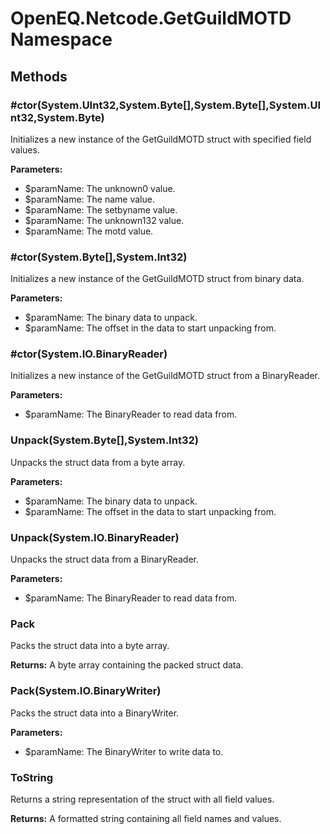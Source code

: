 ﻿# OpenEQ.Netcode.GetGuildMOTD Namespace

## Methods

### #ctor(System.UInt32,System.Byte[],System.Byte[],System.UInt32,System.Byte)

Initializes a new instance of the GetGuildMOTD struct with specified field values.

**Parameters:**

- $paramName: The unknown0 value.
- $paramName: The name value.
- $paramName: The setbyname value.
- $paramName: The unknown132 value.
- $paramName: The motd value.

### #ctor(System.Byte[],System.Int32)

Initializes a new instance of the GetGuildMOTD struct from binary data.

**Parameters:**

- $paramName: The binary data to unpack.
- $paramName: The offset in the data to start unpacking from.

### #ctor(System.IO.BinaryReader)

Initializes a new instance of the GetGuildMOTD struct from a BinaryReader.

**Parameters:**

- $paramName: The BinaryReader to read data from.

### Unpack(System.Byte[],System.Int32)

Unpacks the struct data from a byte array.

**Parameters:**

- $paramName: The binary data to unpack.
- $paramName: The offset in the data to start unpacking from.

### Unpack(System.IO.BinaryReader)

Unpacks the struct data from a BinaryReader.

**Parameters:**

- $paramName: The BinaryReader to read data from.

### Pack

Packs the struct data into a byte array.

**Returns:** A byte array containing the packed struct data.

### Pack(System.IO.BinaryWriter)

Packs the struct data into a BinaryWriter.

**Parameters:**

- $paramName: The BinaryWriter to write data to.

### ToString

Returns a string representation of the struct with all field values.

**Returns:** A formatted string containing all field names and values.


